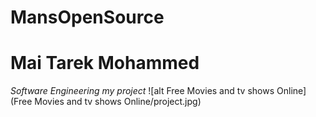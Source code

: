 # MansOpenSource
**Mai Tarek Mohammed**
 =========================
 *Software Engineering*
 *my project*
![alt Free Movies and tv shows Online](Free Movies and tv shows Online/project.jpg)
